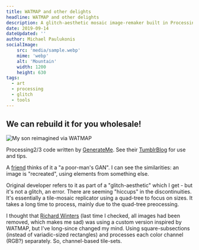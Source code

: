 ```yaml
---
title: WATMAP and other delights
headline: WATMAP and other delights
description: A glitch-aesthetic mosaic image-remaker built in Processing by somebody else
date: 2019-09-14
dateUpdated: ''
author: Michael Paulukonis
socialImage:
    src: 'media/sample.webp'
    mime: 'webp'
    alt: 'Mountain'
    width: 1200
    height: 630
tags:
  - art
  - processing
  - glitch
  - tools
---
```


## We can rebuild it for you wholesale!


![My son reimagined via WATMAP](/media/watmap.00.png)

Processing2/3 code written by [GenerateMe](https://github.com/tsulej/GenerateMe/tree/master/watmap). See their [TumblrBlog](https://generateme.tumblr.com/) for use and tips.

A [friend](http://everythingability.com/) thinks of it a "a poor-man's GAN". I can see the similarities: an image is "recreated", using elements from something else.

Original developer refers to it as part of a "glitch-aesthetic" which I get - but it's not a glitch, an error. There are seeming "hiccups" in the discontinuities. It's essentially a tile-mosaic replicator using a quad-tree to focus on sizes. It takes a long time to process, mainly due to the quad-tree preocessing.

I thought that [Richard Winters](https://www.instagram.com/richard.winters/) (last time I checked, all images had been removed, which makes me sad) was using a custom version inspired by WATMAP, but I've long-since changed my mind. Using square-subsections (instead of variadic-sized rectangles) and processes each color channel (RGB?) separately. So, channel-based tile-sets.
